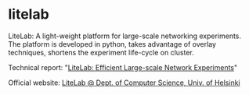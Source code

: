 litelab
=======

LiteLab: A light-weight platform for large-scale networking experiments. The platform is developed in python, takes advantage of overlay techniques, shortens the experiment life-cycle on cluster.

Technical report: "<a href="http://www.cs.helsinki.fi/u/jakangas/LiteLab/litelab-embedded.pdf">LiteLab: Efficient Large-scale Network Experiments</a>"

Official website: <a href="http://www.cs.helsinki.fi/u/jakangas/LiteLab/">LiteLab @ Dept. of Computer Science, Univ. of Helsinki</a>
